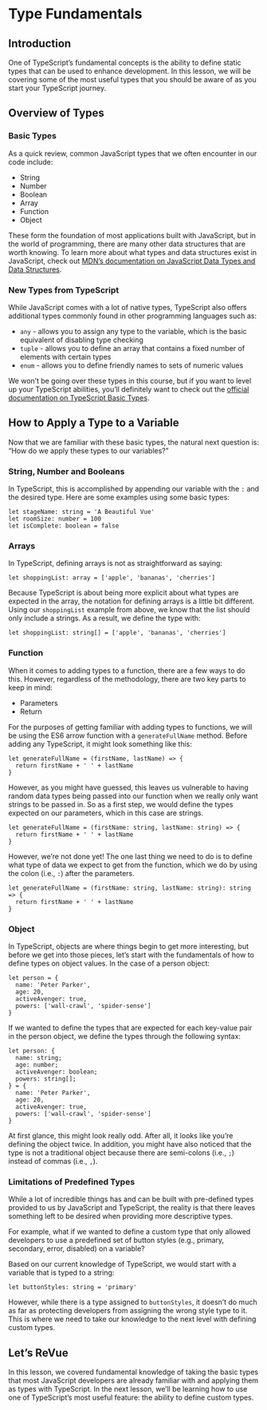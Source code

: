 Type Fundamentals
=================

Introduction
------------

One of TypeScript’s fundamental concepts is the ability to define static types that can be used to enhance development. In this lesson, we will be covering some of the most useful types that you should be aware of as you start your TypeScript journey.

Overview of Types
-----------------

### Basic Types

As a quick review, common JavaScript types that we often encounter in our code include:

*   String
*   Number
*   Boolean
*   Array
*   Function
*   Object

These form the foundation of most applications built with JavaScript, but in the world of programming, there are many other data structures that are worth knowing. To learn more about what types and data structures exist in JavaScript, check out [MDN’s documentation on JavaScript Data Types and Data Structures](https://developer.mozilla.org/en-US/docs/Web/JavaScript/Data_structures).

### New Types from TypeScript

While JavaScript comes with a lot of native types, TypeScript also offers additional types commonly found in other programming languages such as:

*   `any` - allows you to assign any type to the variable, which is the basic equivalent of disabling type checking
*   `tuple` - allows you to define an array that contains a fixed number of elements with certain types
*   `enum` - allows you to define friendly names to sets of numeric values

We won’t be going over these types in this course, but if you want to level up your TypeScript abilities, you’ll definitely want to check out the [official documentation on TypeScript Basic Types](https://www.typescriptlang.org/docs/handbook/basic-types.html).

How to Apply a Type to a Variable
---------------------------------

Now that we are familiar with these basic types, the natural next question is: “How do we apply these types to our variables?”

### String, Number and Booleans

In TypeScript, this is accomplished by appending our variable with the `:` and the desired type. Here are some examples using some basic types:

    let stageName: string = 'A Beautiful Vue'
    let roomSize: number = 100
    let isComplete: boolean = false
    

### Arrays

In TypeScript, defining arrays is not as straightforward as saying:

    let shoppingList: array = ['apple', 'bananas', 'cherries']
    

Because TypeScript is about being more explicit about what types are expected in the array, the notation for defining arrays is a little bit different. Using our `shoppingList` example from above, we know that the list should only include a strings. As a result, we define the type with:

    let shoppingList: string[] = ['apple', 'bananas', 'cherries']
    

### Function

When it comes to adding types to a function, there are a few ways to do this. However, regardless of the methodology, there are two key parts to keep in mind:

*   Parameters
*   Return

For the purposes of getting familiar with adding types to functions, we will be using the ES6 arrow function with a `generateFullName` method. Before adding any TypeScript, it might look something like this:

    let generateFullName = (firstName, lastName) => {
      return firstName + ' ' + lastName
    }
    

However, as you might have guessed, this leaves us vulnerable to having random data types being passed into our function when we really only want strings to be passed in. So as a first step, we would define the types expected on our parameters, which in this case are strings.

    let generateFullName = (firstName: string, lastName: string) => {
      return firstName + ' ' + lastName
    }
    

However, we’re not done yet! The one last thing we need to do is to define what type of data we expect to get from the function, which we do by using the colon (i.e., `:`) after the parameters.

    let generateFullName = (firstName: string, lastName: string): string => {
      return firstName + ' ' + lastName
    }
    

### Object

In TypeScript, objects are where things begin to get more interesting, but before we get into those pieces, let’s start with the fundamentals of how to define types on object values. In the case of a person object:

    let person = {
      name: 'Peter Parker',
      age: 20,
      activeAvenger: true,
      powers: ['wall-crawl', 'spider-sense']
    }
    

If we wanted to define the types that are expected for each key-value pair in the person object, we define the types through the following syntax:

    let person: {
      name: string;
      age: number;
      activeAvenger: boolean;
      powers: string[];
    } = {
      name: 'Peter Parker',
      age: 20,
      activeAvenger: true,
      powers: ['wall-crawl', 'spider-sense']
    }
    

At first glance, this might look really odd. After all, it looks like you’re defining the object twice. In addition, you might have also noticed that the type is not a traditional object because there are semi-colons (i.e., `;`) instead of commas (i.e., `,`).

### Limitations of Predefined Types

While a lot of incredible things has and can be built with pre-defined types provided to us by JavaScript and TypeScript, the reality is that there leaves something left to be desired when providing more descriptive types.

For example, what if we wanted to define a custom type that only allowed developers to use a predefined set of button styles (e.g., primary, secondary, error, disabled) on a variable?

Based on our current knowledge of TypeScript, we would start with a variable that is typed to a string:

    let buttonStyles: string = 'primary'
    

However, while there is a type assigned to `buttonStyles`, it doesn’t do much as far as protecting developers from assigning the wrong style type to it. This is where we need to take our knowledge to the next level with defining custom types.

Let’s ReVue
-----------

In this lesson, we covered fundamental knowledge of taking the basic types that most JavaScript developers are already familiar with and applying them as types with TypeScript. In the next lesson, we’ll be learning how to use one of TypeScript’s most useful feature: the ability to define custom types.

